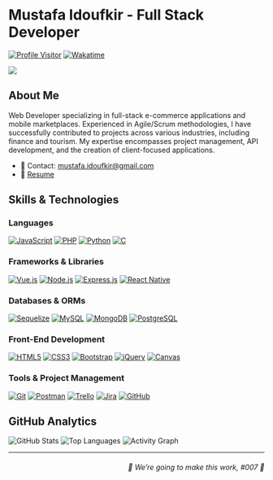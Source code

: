 # Mustafa Idoufkir - Full Stack Developer

[![Profile Visitor](https://komarev.com/ghpvc/?username=idoufkir&label=Visitors&color=0e75b6&style=flat)](https://github.com/idoufkir)
[![Wakatime](https://wakatime.com/badge/user/0020ec22-10e4-4916-b7e6-f3add8ca5905.svg)](https://wakatime.com/@idoufkir)

<img align="center" src="https://user-images.githubusercontent.com/57219106/144024332-dd4c62f3-a45b-4716-92b3-4a4233ecef9e.gif"/>

## About Me

Web Developer specializing in full-stack e-commerce applications and mobile marketplaces. Experienced in Agile/Scrum methodologies, I have successfully contributed to projects across various industries, including finance and tourism. My expertise encompasses project management, API development, and the creation of client-focused applications.

- 📧 Contact: [mustafa.idoufkir@gmail.com](mailto:mustafa.idoufkir@gmail.com)
- 💼 [Resume](https://drive.google.com/file/d/1bxBEFIFmUd5n2rVqDoQkaLwPi__aDo6A/view)

## Skills & Technologies

### Languages
[![JavaScript](https://img.shields.io/badge/JavaScript-F7DF1E?style=for-the-badge&logo=javascript&logoColor=black)](https://developer.mozilla.org/en-US/docs/Web/JavaScript)
[![PHP](https://img.shields.io/badge/PHP-777BB4?style=for-the-badge&logo=php&logoColor=white)](https://www.php.net/)
[![Python](https://img.shields.io/badge/Python-3776AB?style=for-the-badge&logo=python&logoColor=white)](https://www.python.org/)
[![C](https://img.shields.io/badge/C-A8B9CC?style=for-the-badge&logo=c&logoColor=white)](https://devdocs.io/c/)

### Frameworks & Libraries
[![Vue.js](https://img.shields.io/badge/Vue.js-4FC08D?style=for-the-badge&logo=vue.js&logoColor=white)](https://vuejs.org/)
[![Node.js](https://img.shields.io/badge/Node.js-339933?style=for-the-badge&logo=node.js&logoColor=white)](https://nodejs.org/)
[![Express.js](https://img.shields.io/badge/Express.js-000000?style=for-the-badge&logo=express&logoColor=white)](https://expressjs.com/)
[![React Native](https://img.shields.io/badge/React_Native-61DAFB?style=for-the-badge&logo=react&logoColor=black)](https://reactnative.dev/)

### Databases & ORMs
[![Sequelize](https://img.shields.io/badge/Sequelize-52B0E7?style=for-the-badge&logo=sequelize&logoColor=white)](https://sequelize.org/)
[![MySQL](https://img.shields.io/badge/MySQL-4479A1?style=for-the-badge&logo=mysql&logoColor=white)](https://www.mysql.com/)
[![MongoDB](https://img.shields.io/badge/MongoDB-4EA94B?style=for-the-badge&logo=mongodb&logoColor=white)](https://www.mongodb.com/)
[![PostgreSQL](https://img.shields.io/badge/PostgreSQL-336791?style=for-the-badge&logo=postgresql&logoColor=white)](https://www.postgresql.org/)

### Front-End Development
[![HTML5](https://img.shields.io/badge/HTML5-E34F26?style=for-the-badge&logo=html5&logoColor=white)](https://developer.mozilla.org/en-US/docs/Web/HTML)
[![CSS3](https://img.shields.io/badge/CSS3-1572B6?style=for-the-badge&logo=css3&logoColor=white)](https://developer.mozilla.org/en-US/docs/Web/CSS)
[![Bootstrap](https://img.shields.io/badge/Bootstrap-563D7C?style=for-the-badge&logo=bootstrap&logoColor=white)](https://getbootstrap.com/)
[![jQuery](https://img.shields.io/badge/jQuery-0769AD?style=for-the-badge&logo=jquery&logoColor=white)](https://jquery.com/)
[![Canvas](https://img.shields.io/badge/Canvas-0D1117?style=for-the-badge&logo=html5&logoColor=white)](https://developer.mozilla.org/en-US/docs/Web/API/Canvas_API)

### Tools & Project Management
[![Git](https://img.shields.io/badge/Git-F05032?style=for-the-badge&logo=git&logoColor=white)](https://git-scm.com/)
[![Postman](https://img.shields.io/badge/Postman-FF6C37?style=for-the-badge&logo=postman&logoColor=white)](https://www.postman.com/)
[![Trello](https://img.shields.io/badge/Trello-0052CC?style=for-the-badge&logo=trello&logoColor=white)](https://trello.com/)
[![Jira](https://img.shields.io/badge/Jira-0052CC?style=for-the-badge&logo=jira&logoColor=white)](https://www.atlassian.com/software/jira)
[![GitHub](https://img.shields.io/badge/GitHub-181717?style=for-the-badge&logo=github&logoColor=white)](https://github.com/)

## GitHub Analytics

![GitHub Stats](https://github-readme-stats.vercel.app/api?username=idoufkir&show_icons=true&count_private=true&theme=react)
![Top Languages](https://github-readme-stats.vercel.app/api/top-langs/?username=idoufkir&langs_count=8&layout=compact&theme=react)
![Activity Graph](https://github-readme-activity-graph.vercel.app/graph?username=idoufkir&bg_color=0D1117&color=7F3FBF&line=7F3FBF&point=7F3FBF&area_color=FFFFFF&title_color=FFFFFF&area=true)

---

<div align="right">
  <h6>🙏 We’re going to make this work, #007 🚀</h6>
</div>




